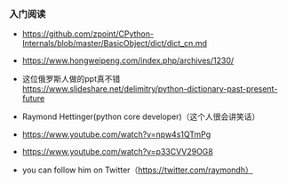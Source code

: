### 入门阅读
- https://github.com/zpoint/CPython-Internals/blob/master/BasicObject/dict/dict_cn.md
- https://www.hongweipeng.com/index.php/archives/1230/
- 这位俄罗斯人做的ppt真不错  
  https://www.slideshare.net/delimitry/python-dictionary-past-present-future

- Raymond Hettinger(python core developer)（这个人很会讲笑话）
 - https://www.youtube.com/watch?v=npw4s1QTmPg
 - https://www.youtube.com/watch?v=p33CVV29OG8
 - you can follow him on Twitter（https://twitter.com/raymondh）



 